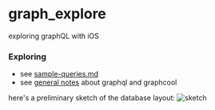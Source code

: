 # graph_explore
exploring graphQL with iOS

### Exploring
* see [sample-queries.md](https://github.com/johngarrett/graph_explore/blob/master/sample-queries.md)
* see [general notes](https://github.com/johngarrett/graph_explore/blob/master/graph-notes.md) about graphql and graphcool

here's a preliminary sketch of the database layout:
![sketch](https://media.discordapp.net/attachments/439973413797494793/595324250831847448/Letter.png?width=1042&height=481)
